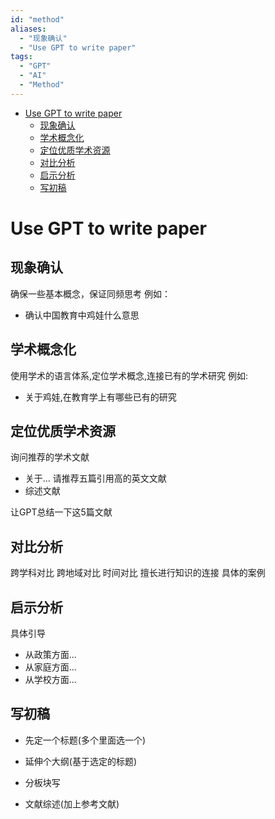 ```yaml
---
id: "method"
aliases:
  - "现象确认"
  - "Use GPT to write paper"
tags:
  - "GPT"
  - "AI"
  - "Method"
---
```

<!--toc:start-->
- [Use GPT to write paper](#use-gpt-to-write-paper)
  - [现象确认](#现象确认)
  - [学术概念化](#学术概念化)
  - [定位优质学术资源](#定位优质学术资源)
  - [对比分析](#对比分析)
  - [启示分析](#启示分析)
  - [写初稿](#写初稿)
<!--toc:end-->

# Use GPT to write paper

## 现象确认
确保一些基本概念，保证同频思考
例如：
- 确认中国教育中鸡娃什么意思

## 学术概念化
使用学术的语言体系,定位学术概念,连接已有的学术研究
例如:
- 关于鸡娃,在教育学上有哪些已有的研究

## 定位优质学术资源
询问推荐的学术文献
- 关于... 请推荐五篇引用高的英文文献
- 综述文献

让GPT总结一下这5篇文献

## 对比分析
跨学科对比
跨地域对比
时间对比
擅长进行知识的连接
具体的案例

## 启示分析
具体引导
- 从政策方面...
- 从家庭方面...
- 从学校方面...

## 写初稿

- 先定一个标题(多个里面选一个)

- 延伸个大纲(基于选定的标题)

- 分板块写
- 文献综述(加上参考文献)

